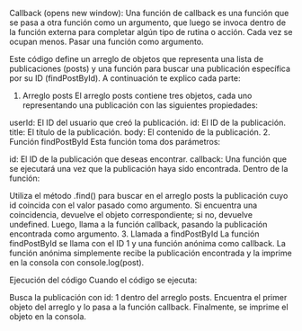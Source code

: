 Callback (opens new window): Una función de callback es una función que se pasa a otra función como un argumento, que luego se invoca dentro de la función externa para completar algún tipo de rutina o acción.
Cada vez se ocupan menos.
Pasar una función como argumento.


Este código define un arreglo de objetos que representa una lista de publicaciones (posts) y una función para buscar una publicación específica por su ID (findPostById). A continuación te explico cada parte:

1. Arreglo posts
El arreglo posts contiene tres objetos, cada uno representando una publicación con las siguientes propiedades:

userId: El ID del usuario que creó la publicación.
id: El ID de la publicación.
title: El título de la publicación.
body: El contenido de la publicación.
2. Función findPostById
Esta función toma dos parámetros:

id: El ID de la publicación que deseas encontrar.
callback: Una función que se ejecutará una vez que la publicación haya sido encontrada.
Dentro de la función:

Utiliza el método .find() para buscar en el arreglo posts la publicación cuyo id coincida con el valor pasado como argumento. Si encuentra una coincidencia, devuelve el objeto correspondiente; si no, devuelve undefined.
Luego, llama a la función callback, pasando la publicación encontrada como argumento.
3. Llamada a findPostById
La función findPostById se llama con el ID 1 y una función anónima como callback. La función anónima simplemente recibe la publicación encontrada y la imprime en la consola con console.log(post).

Ejecución del código
Cuando el código se ejecuta:

Busca la publicación con id: 1 dentro del arreglo posts.
Encuentra el primer objeto del arreglo y lo pasa a la función callback.
Finalmente, se imprime el objeto en la consola.